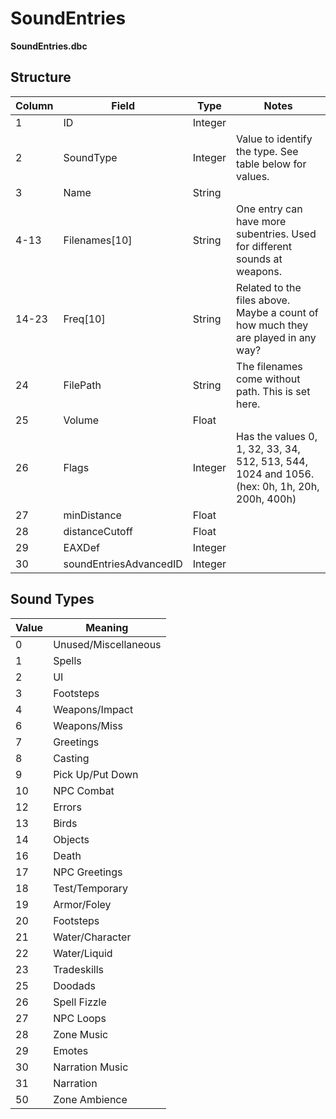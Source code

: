 # SoundEntries

**SoundEntries.dbc**

## Structure

| Column | Field | Type | Notes |
| --- | --- | --- | --- |
| 1 | ID | Integer |   |
| 2 | SoundType | Integer | Value to identify the type. See table below for values. |
| 3 | Name | String |   |
| 4-13 | Filenames[10] | String | One entry can have more subentries. Used for different sounds at weapons. |
| 14-23 | Freq[10] | String | Related to the files above. Maybe a count of how much they are played in any way? |
| 24 | FilePath | String | The filenames come without path. This is set here. |
| 25 | Volume | Float |   |
| 26 | Flags | Integer | Has the values 0, 1, 32, 33, 34, 512, 513, 544, 1024 and 1056. (hex: 0h, 1h, 20h, 200h, 400h) |
| 27 | minDistance | Float |   |
| 28 | distanceCutoff | Float |   |
| 29 | EAXDef | Integer |   |
| 30 | soundEntriesAdvancedID | Integer |   |

## Sound Types

| Value | Meaning |
| --- | --- |
| 0 | Unused/Miscellaneous |
| 1 | Spells |
| 2 | UI |
| 3 | Footsteps |
| 4 | Weapons/Impact |
| 6 | Weapons/Miss |
| 7 | Greetings |
| 8 | Casting |
| 9 | Pick Up/Put Down |
| 10 | NPC Combat |
| 12 | Errors |
| 13 | Birds |
| 14 | Objects |
| 16 | Death |
| 17 | NPC Greetings |
| 18 | Test/Temporary |
| 19 | Armor/Foley |
| 20 | Footsteps |
| 21 | Water/Character |
| 22 | Water/Liquid |
| 23 | Tradeskills |
| 25 | Doodads |
| 26 | Spell Fizzle |
| 27 | NPC Loops |
| 28 | Zone Music |
| 29 | Emotes |
| 30 | Narration Music |
| 31 | Narration |
| 50 | Zone Ambience |

